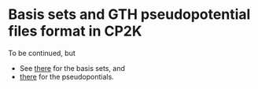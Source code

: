 # Basis sets and GTH pseudopotential files format in CP2K

To be continued, but

+ See [there](https://www.cp2k.org/basis_sets) for the basis sets, and
+ [there](https://www.cp2k.org/_media/events:2015_cecam_tutorial:ling_basis_pseudo.pdf) for the pseudopontials.
